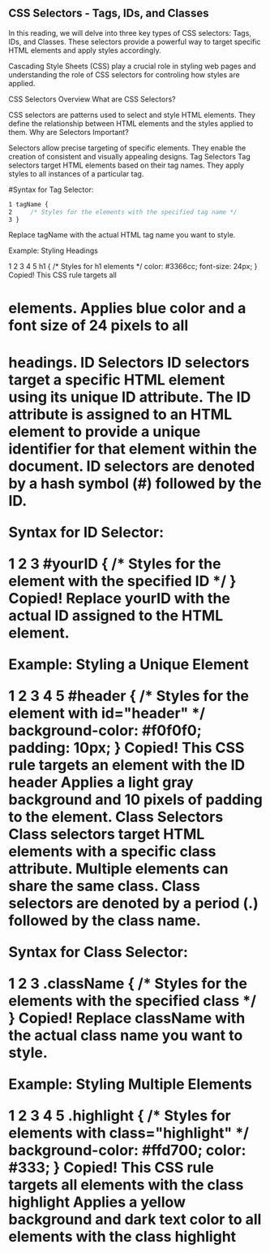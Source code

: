 
## CSS Selectors - Tags, IDs, and Classes

In this reading, we will delve into three key types of CSS selectors: Tags, IDs, and Classes. These selectors provide a powerful way to target specific HTML elements and apply styles accordingly.

Cascading Style Sheets (CSS) play a crucial role in styling web pages and understanding the role of CSS selectors for controling how styles are applied.

CSS Selectors Overview
What are CSS Selectors?

CSS selectors are patterns used to select and style HTML elements.
They define the relationship between HTML elements and the styles applied to them.
Why are Selectors Important?

Selectors allow precise targeting of specific elements.
They enable the creation of consistent and visually appealing designs.
Tag Selectors
Tag selectors target HTML elements based on their tag names. They apply styles to all instances of a particular tag.

#Syntax for Tag Selector:
```CSS
1 tagName {
2     /* Styles for the elements with the specified tag name */
3 }
```
Replace tagName with the actual HTML tag name you want to style.

Example: Styling Headings

1
2
3
4
5
h1 { 
    /* Styles for h1 elements */ 
    color: #3366cc; 
    font-size: 24px; 
}
Copied!
This CSS rule targets all <h1> elements.
Applies blue color and a font size of 24 pixels to all <h1> headings.
ID Selectors
ID selectors target a specific HTML element using its unique ID attribute. The ID attribute is assigned to an HTML element to provide a unique identifier for that element within the document. ID selectors are denoted by a hash symbol (#) followed by the ID.

Syntax for ID Selector:

1
2
3
#yourID {
    /* Styles for the element with the specified ID */
}
Copied!
Replace yourID with the actual ID assigned to the HTML element.

Example: Styling a Unique Element

1
2
3
4
5
#header {
    /* Styles for the element with id="header" */ 
    background-color: #f0f0f0; 
    padding: 10px; 
}
Copied!
This CSS rule targets an element with the ID header
Applies a light gray background and 10 pixels of padding to the element.
Class Selectors
Class selectors target HTML elements with a specific class attribute. Multiple elements can share the same class. Class selectors are denoted by a period (.) followed by the class name.

Syntax for Class Selector:

1
2
3
.className {
    /* Styles for the elements with the specified class */
}
Copied!
Replace className with the actual class name you want to style.

Example: Styling Multiple Elements

1
2
3
4
5
.highlight { 
    /* Styles for elements with class="highlight" */
    background-color: #ffd700; 
    color: #333; 
}
Copied!
This CSS rule targets all elements with the class highlight
Applies a yellow background and dark text color to all elements with the class highlight
